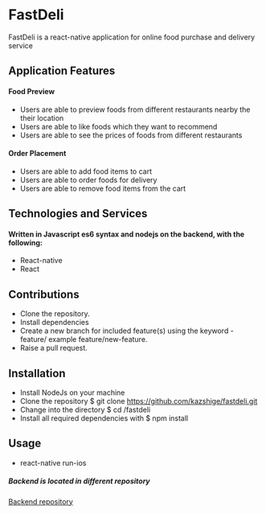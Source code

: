 # FastDeli

FastDeli is a react-native application for online food purchase and delivery service


## Application Features

#### Food Preview

- Users are able to preview foods from different restaurants nearby the their location
- Users are able to like foods which they want to recommend
- Users are able to see the prices of foods from different restaurants

#### Order Placement

- Users are able to add food items to cart
- Users are able to order foods for delivery
- Users are able to remove food items from the cart


## Technologies and Services

#### Written in Javascript es6 syntax and nodejs on the backend, with the following:

- React-native
- React

## Contributions

- Clone the repository.
- Install dependencies
- Create a new branch for included feature(s) using the keyword - feature/ example feature/new-feature.
- Raise a pull request.


## Installation

- Install NodeJs on your machine
- Clone the repository $ git clone https://github.com/kazshige/fastdeli.git
- Change into the directory $ cd /fastdeli
- Install all required dependencies with $ npm install

## Usage
- react-native run-ios

##### Backend is located in different repository
[Backend repository](https://github.com/kazshige/fastdeli-backend.git)
